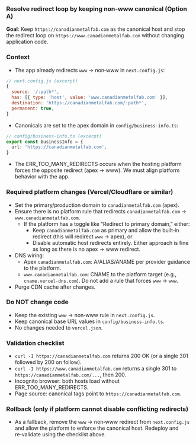 
### Resolve redirect loop by keeping non‑www canonical (Option A)

**Goal**: Keep `https://canadianmetalfab.com` as the canonical host and stop the redirect loop on `https://www.canadianmetalfab.com` without changing application code.

### Context
- The app already redirects `www` → non‑www in `next.config.js`:

```js
// next.config.js (excerpt)
{
  source: '/:path*',
  has: [{ type: 'host', value: 'www.canadianmetalfab.com' }],
  destination: 'https://canadianmetalfab.com/:path*',
  permanent: true,
}
```

- Canonicals are set to the apex domain in `config/business-info.ts`:

```ts
// config/business-info.ts (excerpt)
export const businessInfo = {
  url: 'https://canadianmetalfab.com',
}
```

- The ERR_TOO_MANY_REDIRECTS occurs when the hosting platform forces the opposite redirect (apex → www). We must align platform behavior with the app.

### Required platform changes (Vercel/Cloudflare or similar)
- Set the primary/production domain to `canadianmetalfab.com` (apex).
- Ensure there is no platform rule that redirects `canadianmetalfab.com` → `www.canadianmetalfab.com`.
  - If the platform has a toggle like “Redirect to primary domain,” either:
    - Keep `canadianmetalfab.com` as primary and allow the built‑in redirect (this will redirect `www` → apex), or
    - Disable automatic host redirects entirely. Either approach is fine as long as there is no apex → www redirect.
- DNS wiring:
  - Apex `canadianmetalfab.com`: A/ALIAS/ANAME per provider guidance to the platform.
  - `www.canadianmetalfab.com`: CNAME to the platform target (e.g., `cname.vercel-dns.com`). Do not add a rule that forces `www` → `www`.
- Purge CDN cache after changes.

### Do NOT change code
- Keep the existing `www` → non‑www rule in `next.config.js`.
- Keep canonical base URL values in `config/business-info.ts`.
- No changes needed to `vercel.json`.

### Validation checklist
- `curl -I https://canadianmetalfab.com` returns 200 OK (or a single 301 followed by 200 on follow).
- `curl -I https://www.canadianmetalfab.com` returns a single 301 to `https://canadianmetalfab.com/...`, then 200.
- Incognito browser: both hosts load without ERR_TOO_MANY_REDIRECTS.
- Page source: canonical tags point to `https://canadianmetalfab.com`.

### Rollback (only if platform cannot disable conflicting redirects)
- As a fallback, remove the `www` → non‑www redirect from `next.config.js` and allow the platform to enforce the canonical host. Redeploy and re‑validate using the checklist above.


